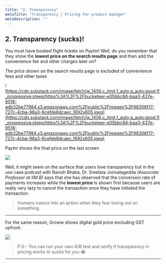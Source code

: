 ```yaml
---
title: "2. Transparency"
metaTitle: "Transparency | Pricing for product manager"
metaDescription: ""
---
```


## 2. Transparency (sucks)!

You must have booked flight tickets on Paytm! Well, do you remember that they show the **lowest price on the search results page** and then add the convenience fee and other charges later on?

The price shown on the search results page is excluded of convenience fees and other taxes

![https://cdn.substack.com/image/fetch/w_1456,c_limit,f_auto,q_auto:good,fl_progressive:steep/https%3A%2F%2Fbucketeer-e05bbc84-baa3-437e-9518-adb32be77984.s3.amazonaws.com%2Fpublic%2Fimages%2F98306f17-727c-4cba-98a3-6cefde8dcaec_1692x605.jpeg](https://cdn.substack.com/image/fetch/w_1456,c_limit,f_auto,q_auto:good,fl_progressive:steep/https%3A%2F%2Fbucketeer-e05bbc84-baa3-437e-9518-adb32be77984.s3.amazonaws.com%2Fpublic%2Fimages%2F98306f17-727c-4cba-98a3-6cefde8dcaec_1692x605.jpeg)

Paytm shows the final price on the last screen

<div class="img-center img-70">

<img src="https://cdn.substack.com/image/fetch/w_1456,c_limit,f_auto,q_auto:good,fl_progressive:steep/https%3A%2F%2Fbucketeer-e05bbc84-baa3-437e-9518-adb32be77984.s3.amazonaws.com%2Fpublic%2Fimages%2Fbeb8b47c-5750-4f05-93f7-866d08b6d2dd_384x556.png" />

</div>

Well, it might seem on the surface that users love transparency but in the use case podcast with Ravish Bhatia, Dr. Sreelata Jonnalagedda *(Associate Professor at IIM B)* says that she has observed that the conversion rate of payments increases while the **lowest price** is shown first because users are really very lazy to cancel the transaction once they have initiated the transaction.

> Humans coerce into an action when they fear losing out on something.
> 

---



For the same reason, Groww shows digital gold price excluding GST upfront.

<div class="img-center img-70">

<img src="https://cdn.substack.com/image/fetch/w_1456,c_limit,f_auto,q_auto:good,fl_progressive:steep/https%3A%2F%2Fbucketeer-e05bbc84-baa3-437e-9518-adb32be77984.s3.amazonaws.com%2Fpublic%2Fimages%2F22e7a1f8-e8a5-455e-b354-77ed73330856_910x527.png" />

</div>

> P.S:- You can run your own A/B test and verify if transparency in pricing works or sucks for you 😂


---


